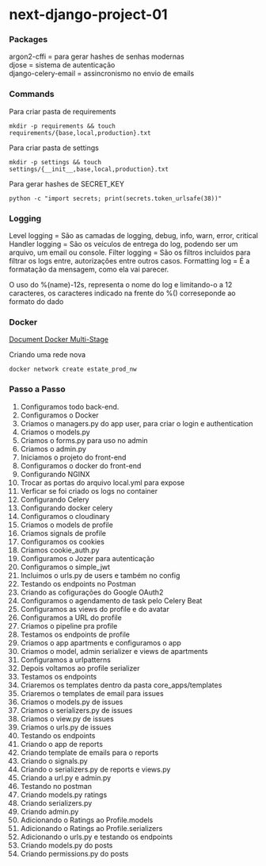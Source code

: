 # next-django-project-01
 
### Packages
argon2-cffi = para gerar hashes de senhas modernas </br>
djose = sistema de autenticação </br>
django-celery-email = assincronismo no envio de emails


### Commands
Para criar pasta de requirements
```
mkdir -p requirements && touch requirements/{base,local,production}.txt
```

Para criar pasta de settings
```
mkdir -p settings && touch settings/{__init__,base,local,production}.txt
```

Para gerar hashes de SECRET_KEY
```
python -c "import secrets; print(secrets.token_urlsafe(38))"
```


### Logging
Level logging = São as camadas de logging, debug, info, warn, error, critical
Handler logging = São os veículos de entrega do log, podendo ser um arquivo, um email ou console.
Filter logging = São os filtros incluidos para filtrar os logs entre, autorizações entre outros casos.
Formatting log = É a formatação da mensagem, como ela vai parecer.

O uso do %(name)-12s, representa o nome do log e limitando-o a 12 caracteres, os caracteres indicado na frente do %() correseponde ao formato do dado


### Docker
[Document Docker Multi-Stage](https://docs.docker.com/build/building/multi-stage/)

Criando uma rede nova
```
docker network create estate_prod_nw
```


### Passo a Passo
1. Configuramos todo back-end.
2. Configuramos o Docker
3. Criamos o managers.py do app user, para criar o login e authentication
4. Criamos o models.py
5. Criamos o forms.py para uso no admin
6. Criamos o admin.py
7. Iniciamos o projeto do front-end
8. Configuramos o docker do front-end
9. Configurando NGINX
10. Trocar as portas do arquivo local.yml para expose
11. Verficar se foi criado os logs no container
12. Configurando Celery
13. Configurando docker celery
14. Configuramos o cloudinary
15. Criamos o models de profile
16. Criamos signals de profile
17. Configuramos os cookies
18. Criamos cookie_auth.py
19. Configuramos o Jozer para autenticação
20. Configuramos o simple_jwt
21. Incluimos o urls.py de users e também no config
22. Testando os endpoints no Postman
23. Criando as cofigurações do Google OAuth2
24. Configuramos o agendamento de task pelo Celery Beat
25. Configuramos as views do profile e do avatar
26. Configuramos a URL do profile
27. Criamos o pipeline pra profile
28. Testamos os endpoints de profile
29. Criamos o app apartments e configuramos o app
30. Criamos o model, admin serializer e views de apartments
31. Configuramos a urlpatterns
32. Depois voltamos ao profile serializer
33. Testamos os endpoints
34. Criaremos os templates dentro da pasta core_apps/templates
35. Criaremos o templates de email para issues
36. Criamos o models.py de issues
37. Criamos o serializers.py de issues
38. Criamos o view.py de issues
39. Criamos o urls.py de issues
40. Testando os endpoints
41. Criando o app de reports
42. Criando template de emails para o reports
43. Criando o signals.py
44. Criando o serializers.py de reports e views.py
45. Criando a url.py e admin.py
46. Testando no postman
47. Criando models.py ratings
48. Criando serializers.py
49. Criando admin.py
50. Adicionando o Ratings ao Profile.models
50. Adicionando o Ratings ao Profile.serializers
51. Adicionando o urls.py e testando os endpoints
52. Criando models.py do posts
53. Criando permissions.py do posts